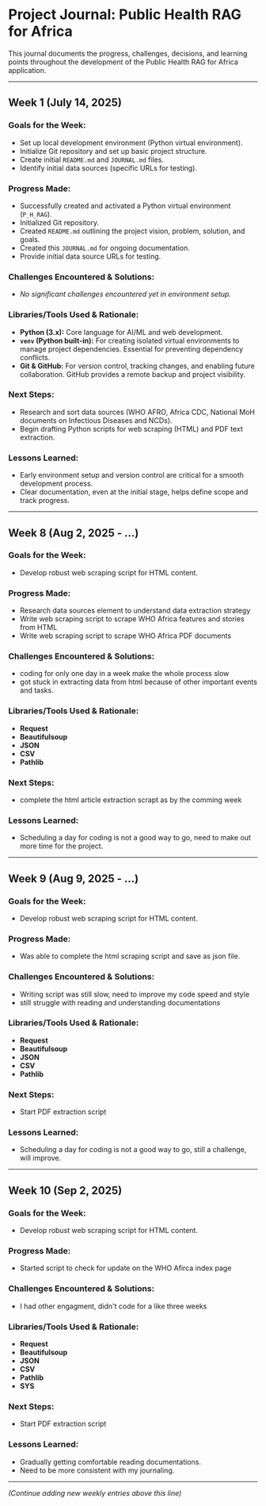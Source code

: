 # Project Journal: Public Health RAG for Africa

This journal documents the progress, challenges, decisions, and learning points throughout the development of the Public Health RAG for Africa application.

---

## **Week 1 (July 14, 2025)**

### **Goals for the Week:**
* Set up local development environment (Python virtual environment).
* Initialize Git repository and set up basic project structure.
* Create initial `README.md` and `JOURNAL.md` files.
* Identify initial data sources (specific URLs for testing).

### **Progress Made:**
* Successfully created and activated a Python virtual environment (`P_H_RAG`).
* Initialized Git repository.
* Created `README.md` outlining the project vision, problem, solution, and goals.
* Created this `JOURNAL.md` for ongoing documentation.
* Provide initial data source URLs for testing.

### **Challenges Encountered & Solutions:**
* _No significant challenges encountered yet in environment setup._

### **Libraries/Tools Used & Rationale:**
* **Python (3.x):** Core language for AI/ML and web development.
* **`venv` (Python built-in):** For creating isolated virtual environments to manage project dependencies. Essential for preventing dependency conflicts.
* **Git & GitHub:** For version control, tracking changes, and enabling future collaboration. GitHub provides a remote backup and project visibility.

### **Next Steps:**
* Research and sort data sources (WHO AFRO, Africa CDC, National MoH documents on Infectious Diseases and NCDs).
* Begin drafting Python scripts for web scraping (HTML) and PDF text extraction.

### **Lessons Learned:**
* Early environment setup and version control are critical for a smooth development process.
* Clear documentation, even at the initial stage, helps define scope and track progress.

---

## **Week 8 (Aug 2, 2025 - ...)**

### **Goals for the Week:**
* Develop robust web scraping script for HTML content.

### **Progress Made:**
* Research data sources element to understand data extraction strategy
* Write web scraping script to scrape WHO Africa features and stories from HTML
* Write web scraping script to scrape WHO Africa PDF documents

### **Challenges Encountered & Solutions:**
* coding for only one day in a week make the whole process slow
* got stuck in extracting data from html because of other important events and tasks.

### **Libraries/Tools Used & Rationale:**
* **Request**
* **Beautifulsoup**
* **JSON**
* **CSV**
* **Pathlib**

### **Next Steps:**
* complete the html article extraction scrapt as by the comming week

### **Lessons Learned:**
* Scheduling a day for coding is not a good way to go, need to make out more time for the project.

---

## **Week 9 (Aug 9, 2025 - ...)**

### **Goals for the Week:**
* Develop robust web scraping script for HTML content.

### **Progress Made:**
* Was able to complete the html scraping script and save as json file.


### **Challenges Encountered & Solutions:**
* Writing script was still slow, need to improve my code speed and style
* still struggle with reading and understanding documentations

### **Libraries/Tools Used & Rationale:**
* **Request**
* **Beautifulsoup**
* **JSON**
* **CSV**
* **Pathlib**

### **Next Steps:**
* Start PDF extraction script

### **Lessons Learned:**
* Scheduling a day for coding is not a good way to go, still a challenge, will improve.

---

## **Week 10 (Sep 2, 2025)**

### **Goals for the Week:**
* Develop robust web scraping script for HTML content.

### **Progress Made:**
* Started script to check for update on the WHO Afirca index page


### **Challenges Encountered & Solutions:**
* I had other engagment, didn't code for a like three weeks

### **Libraries/Tools Used & Rationale:**
* **Request**
* **Beautifulsoup**
* **JSON**
* **CSV**
* **Pathlib**
* **SYS**

### **Next Steps:**
* Start PDF extraction script

### **Lessons Learned:**
* Gradually getting comfortable reading documentations.
* Need to be more consistent with my journaling.

---
*(Continue adding new weekly entries above this line)*